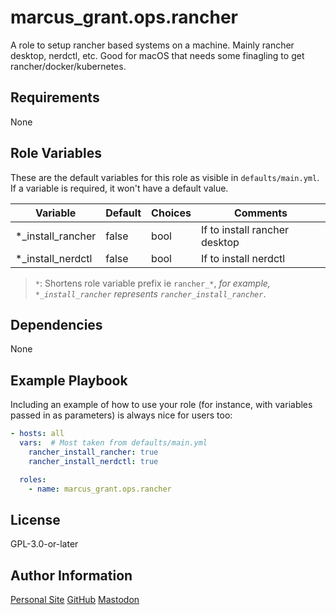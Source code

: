 # marcus_grant.ops.rancher

A role to setup rancher based systems on a machine.
Mainly rancher desktop, nerdctl, etc.
Good for macOS that needs some finagling to get rancher/docker/kubernetes.

## Requirements

None

## Role Variables

These are the default variables for this role as visible in `defaults/main.yml`.
If a variable is required, it won't have a default value.

| Variable          | Default | Choices | Comments                      |
| ----------------- | ------- | ------- | ----------------------------- |
| *_install_rancher | false   | bool    | If to install rancher desktop |
| *_install_nerdctl | false   | bool    | If to install nerdctl         |

> `*`: Shortens role variable prefix ie `rancher_*`,
> *for example, `*_install_rancher` represents `rancher_install_rancher`*.

## Dependencies

None

## Example Playbook

Including an example of how to use your role (for instance, with variables passed in as parameters) is always nice for users too:

```yaml
- hosts: all
  vars:  # Most taken from defaults/main.yml
    rancher_install_rancher: true
    rancher_install_nerdctl: true

  roles:
    - name: marcus_grant.ops.rancher
```

## License

GPL-3.0-or-later

## Author Information

[Personal Site](https://marcusgrant.me)
[GitHub](https://github.com/marcus-grant)
[Mastodon](https://fosstodon.org/@marcusgrant)
